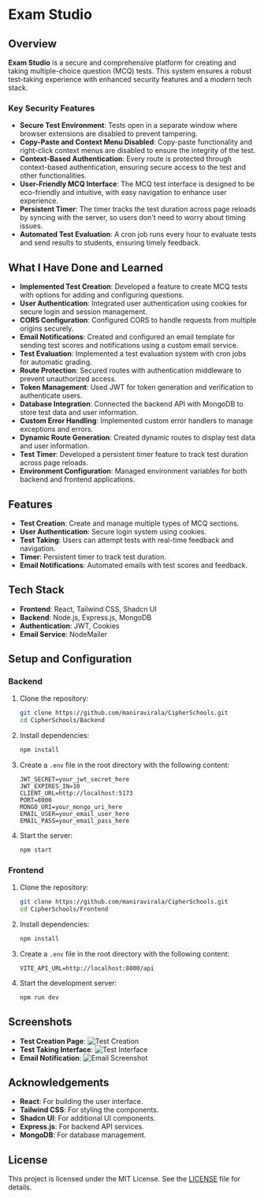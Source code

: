 # Exam Studio

## Overview

**Exam Studio** is a secure and comprehensive platform for creating and taking multiple-choice question (MCQ) tests. This system ensures a robust test-taking experience with enhanced security features and a modern tech stack.

### Key Security Features

- **Secure Test Environment**: Tests open in a separate window where browser extensions are disabled to prevent tampering.
- **Copy-Paste and Context Menu Disabled**: Copy-paste functionality and right-click context menus are disabled to ensure the integrity of the test.
- **Context-Based Authentication**: Every route is protected through context-based authentication, ensuring secure access to the test and other functionalities.
- **User-Friendly MCQ Interface**: The MCQ test interface is designed to be eco-friendly and intuitive, with easy navigation to enhance user experience.
- **Persistent Timer**: The timer tracks the test duration across page reloads by syncing with the server, so users don't need to worry about timing issues.
- **Automated Test Evaluation**: A cron job runs every hour to evaluate tests and send results to students, ensuring timely feedback.

## What I Have Done and Learned

- **Implemented Test Creation**: Developed a feature to create MCQ tests with options for adding and configuring questions.
- **User Authentication**: Integrated user authentication using cookies for secure login and session management.
- **CORS Configuration**: Configured CORS to handle requests from multiple origins securely.
- **Email Notifications**: Created and configured an email template for sending test scores and notifications using a custom email service.
- **Test Evaluation**: Implemented a test evaluation system with cron jobs for automatic grading.
- **Route Protection**: Secured routes with authentication middleware to prevent unauthorized access.
- **Token Management**: Used JWT for token generation and verification to authenticate users.
- **Database Integration**: Connected the backend API with MongoDB to store test data and user information.
- **Custom Error Handling**: Implemented custom error handlers to manage exceptions and errors.
- **Dynamic Route Generation**: Created dynamic routes to display test data and user information.
- **Test Timer**: Developed a persistent timer feature to track test duration across page reloads.
- **Environment Configuration**: Managed environment variables for both backend and frontend applications.

## Features

- **Test Creation**: Create and manage multiple types of MCQ sections.
- **User Authentication**: Secure login system using cookies.
- **Test Taking**: Users can attempt tests with real-time feedback and navigation.
- **Timer**: Persistent timer to track test duration.
- **Email Notifications**: Automated emails with test scores and feedback.

## Tech Stack

- **Frontend**: React, Tailwind CSS, Shadcn UI
- **Backend**: Node.js, Express.js, MongoDB
- **Authentication**: JWT, Cookies
- **Email Service**: NodeMailer

## Setup and Configuration

### Backend

1. Clone the repository:
    ```bash
    git clone https://github.com/maniravirala/CipherSchools.git
    cd CipherSchools/Backend
    ```

2. Install dependencies:
    ```bash
    npm install
    ```

3. Create a `.env` file in the root directory with the following content:
    ```plaintext
    JWT_SECRET=your_jwt_secret_here
    JWT_EXPIRES_IN=10
    CLIENT_URL=http://localhost:5173
    PORT=8000
    MONGO_URI=your_mongo_uri_here
    EMAIL_USER=your_email_user_here
    EMAIL_PASS=your_email_pass_here
    ```

4. Start the server:
    ```bash
    npm start
    ```

### Frontend

1. Clone the repository:
    ```bash
    git clone https://github.com/maniravirala/CipherSchools.git
    cd CipherSchools/Frontend
    ```

2. Install dependencies:
    ```bash
    npm install
    ```

3. Create a `.env` file in the root directory with the following content:
    ```plaintext
    VITE_API_URL=http://localhost:8000/api
    ```

4. Start the development server:
    ```bash
    npm run dev
    ```

## Screenshots

- **Test Creation Page**: ![Test Creation](path/to/screenshot1.png)
- **Test Taking Interface**: ![Test Interface](path/to/screenshot2.png)
- **Email Notification**: ![Email Screenshot](path/to/email-screenshot.png)

## Acknowledgements

- **React**: For building the user interface.
- **Tailwind CSS**: For styling the components.
- **Shadcn UI**: For additional UI components.
- **Express.js**: For backend API services.
- **MongoDB**: For database management.

## License

This project is licensed under the MIT License. See the [LICENSE](LICENSE) file for details.

